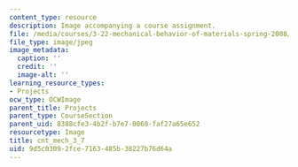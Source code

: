 ```yaml
---
content_type: resource
description: Image accompanying a course assignment.
file: /media/courses/3-22-mechanical-behavior-of-materials-spring-2008/9d5c03092fce7163485b38227b76d64a_cnt_mech_3_7.jpg
file_type: image/jpeg
image_metadata:
  caption: ''
  credit: ''
  image-alt: ''
learning_resource_types:
- Projects
ocw_type: OCWImage
parent_title: Projects
parent_type: CourseSection
parent_uid: 8388cfe3-4b2f-b7e7-0060-faf27a65e652
resourcetype: Image
title: cnt_mech_3_7
uid: 9d5c0309-2fce-7163-485b-38227b76d64a
---
```

